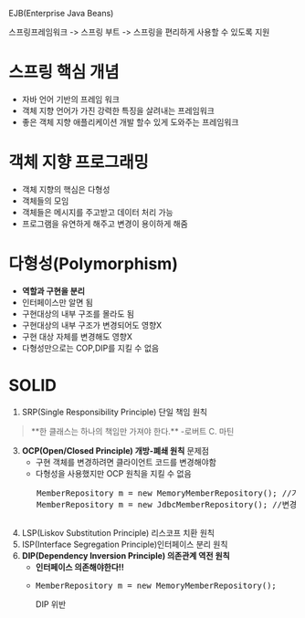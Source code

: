 EJB(Enterprise Java Beans)

스프링프레임워크 -> 
스프링 부트 -> 스프링을 편리하게 사용할 수 있도록 지원

# 스프링 핵심 개념 
- 자바 언어 기반의 프레임 워크
- 객체 지향 언어가 가진 강력한 특징을 살려내는 프레임워크
- 좋은 객체 지향 애플리케이션 개발 할수 있게 도와주는 프레임워크

# 객체 지향 프로그래밍
- 객체 지향의 핵심은 다형성
- 객체들의 모임
- 객체들은 메시지를 주고받고 데이터 처리 가능
- 프로그램을 유연하게 해주고 변경이 용이하게 해줌

# 다형성(Polymorphism)
- **역할과 구현을 분리**
- 인터페이스만 알면 됨
- 구현대상의 내부 구조를 몰라도 됨
- 구현대상의 내부 구조가 변경되어도 영향X
- 구현 대상 자체를 변경해도 영향X
- 다형성만으로는 COP,DIP를 지킬 수 없음

# SOLID
1. SRP(Single Responsibility Principle) 단일 책임 원칙
<Blockquote>
**한 클래스는 하나의 책임만 가져야 한다.** -로버트 C. 마틴 
</Blockquote>


3. **OCP(Open/Closed Principle) 개방-폐쇄 원칙**
    문제점
      - 구현 객체를 변경하려면 클라이언트 코드를 변경해야함
      - 다형성을 사용했지만 OCP 원칙을 지킬 수 없음
      <pre>
      MemberRepository m = new MemoryMemberRepository(); //기존코드
      MemberRepository m = new JdbcMemberRepository(); //변경코드
      </pre>
3. LSP(Liskov Substitution Principle) 리스코프 치환 원칙
4. ISP(Interface Segregation Principle)인터페이스 분리 원칙
5. **DIP(Dependency Inversion Principle) 의존관계 역전 원칙**
    - **인터페이스 의존해야한다!!**
    - <pre>MemberRepository m = new MemoryMemberRepository();</pre> DIP 위반




  
